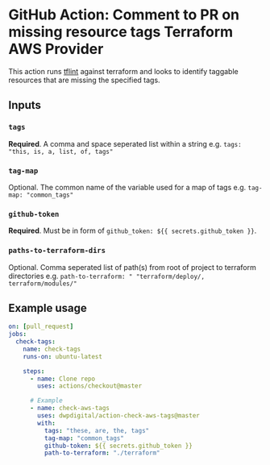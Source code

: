 # GitHub Action: Comment to PR on missing resource tags Terraform AWS Provider

This action runs [tflint](https://github.com/wata727/tflint) against terraform and looks to identify taggable resources that are missing the specified tags.

## Inputs

### `tags`

**Required**. A comma and space seperated list within a string e.g. `tags: "this, is, a, list, of, tags"`

### `tag-map`

Optional. The common name of the variable used for a map of tags e.g. `tag-map: "common_tags"`

### `github-token`

**Required**. Must be in form of `github_token: ${{ secrets.github_token }}`.

### `paths-to-terraform-dirs`

Optional. Comma seperated list of path(s) from root of project to terraform directories e.g. `path-to-terraform: " "terraform/deploy/, terraform/modules/"` 


## Example usage

```yml
on: [pull_request]
jobs:
  check-tags:
    name: check-tags
    runs-on: ubuntu-latest

    steps:
      - name: Clone repo
        uses: actions/checkout@master

      # Example
      - name: check-aws-tags
        uses: dwpdigital/action-check-aws-tags@master
        with:
          tags: "these, are, the, tags"
          tag-map: "common_tags"
          github-token: ${{ secrets.github_token }}
          path-to-terraform: "./terraform"     
```
